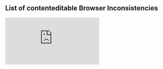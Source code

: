 <!-- redactor-js
===========

# Repo not maintained. Proceed with caution or refer to http://imperavi.com/redactor/
##Happy to transfer ownership if you want to maintain a fork.

jQuery based WYSIWYG-editor, official author's website: http://redactorjs.com/

This is a codebase mirror hosted here for your, my dear Githubbers', convenience.

If you found and issue, please submit it here: http://imperavi.com/support/

## Screenshot
![Redactor in action](https://github.com/dybskiy/redactor-js/raw/master/redactor-js.png)

## Authors

#### Developers

* Aleksey Baranov and Imperavi LLC. imperavi.com

#### Optimization and improvement

* Сергей Демчук sergiusd.ru
* Павел Ясинский

####Localization

* Brazilian portuguese — Guilherme Gondim
* Ukrainian — Ганич Тарас alexa-cms.com
* Polish — Юрий Сладковский its.sladkowski.com
* Latvian — Максим Солдатёнок maksold.com
* German — Volodymyr Atapin

## License
Starting with version 7.6.2 redactor-js is licensed under [Creative Commons Attribution-NonCommercial 3.0 license](http://creativecommons.org/licenses/by-nc/3.0/)

For commercial use please buy license here: http://redactorjs.com/ or use earlier version. -->

## List of contenteditable Browser Inconsistencies
![List](https://github.com/guardian/scribe/blob/master/BROWSERINCONSISTENCIES.md)

